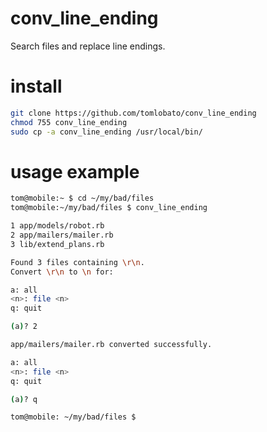 conv_line_ending
================

Search files and replace line endings.


install
=======

```bash
git clone https://github.com/tomlobato/conv_line_ending
chmod 755 conv_line_ending
sudo cp -a conv_line_ending /usr/local/bin/
```

usage example
=============

```bash
tom@mobile:~ $ cd ~/my/bad/files
tom@mobile:~/my/bad/files $ conv_line_ending

1 app/models/robot.rb
2 app/mailers/mailer.rb
3 lib/extend_plans.rb

Found 3 files containing \r\n.
Convert \r\n to \n for:

a: all
<n>: file <n>
q: quit

(a)? 2

app/mailers/mailer.rb converted successfully.

a: all
<n>: file <n>
q: quit

(a)? q

tom@mobile: ~/my/bad/files $
```
